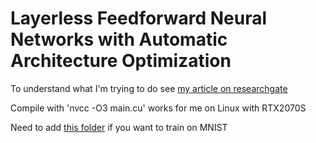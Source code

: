 # Layerless Feedforward Neural Networks with Automatic Architecture Optimization 

To understand what I'm trying to do see [my article on researchgate](https://www.researchgate.net/publication/374025541_Layerless_Feedforward_Neural_Networks_with_Automatic_Architecture_Optimization)

Compile with 
'nvcc -O3 main.cu'
works for me on Linux with RTX2070S

Need to add [this folder](https://github.com/wichtounet/mnist/tree/master) if you want to train on MNIST
